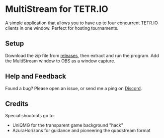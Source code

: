 # MultiStream for TETR.IO

A simple application that allows you to have up to four concurrent TETR.IO clients in one window. Perfect for hosting
tournaments.

## Setup

Download the zip file from [releases](https://github.com/ZudoB/MultiStream/releases), then extract and run the program.
Add the MultiStream window to OBS as a window capture.

## Help and Feedback

Found a bug? Please open an issue, or send me a ping on [Discord](https://discord.gg/6uxu7YmCWP).

## Credits

Special shoutouts go to:

* UniQMG for the transparent game background "hack"
* AzuraHorizons for guidance and pioneering the quadstream format
